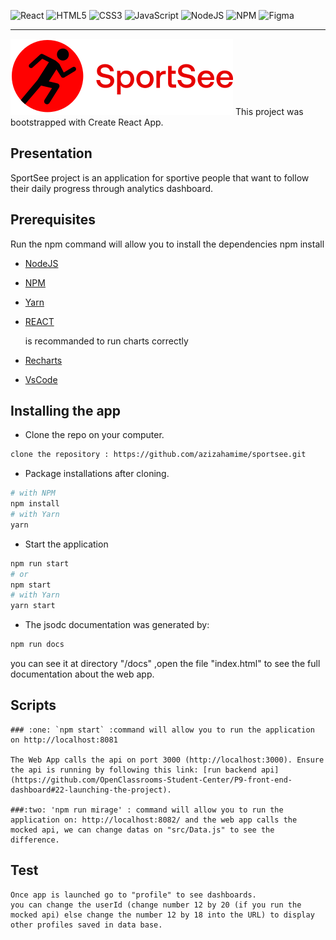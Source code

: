 
![React](https://img.shields.io/badge/react-%2320232a.svg?style=for-the-badge&logo=react&logoColor=%2361DAFB)
![HTML5](https://img.shields.io/badge/html5-%23E34F26.svg?style=for-the-badge&logo=html5&logoColor=white)
![CSS3](https://img.shields.io/badge/css3-%231572B6.svg?style=for-the-badge&logo=css3&logoColor=white)
![JavaScript](https://img.shields.io/badge/javascript-%23323330.svg?style=for-the-badge&logo=javascript&logoColor=%23F7DF1E)
![NodeJS](https://img.shields.io/badge/node.js-6DA55F?style=for-the-badge&logo=node.js&logoColor=white)
![NPM](https://img.shields.io/badge/NPM-%23000000.svg?style=for-the-badge&logo=npm&logoColor=white)
![Figma](https://img.shields.io/badge/figma-%23F24E1E.svg?style=for-the-badge&logo=figma&logoColor=white)

---

![logo](src/assets/logo.svg)
This project was bootstrapped with Create React App.

## Presentation

SportSee project is an application for sportive people that want to follow their daily progress through analytics dashboard.

## Prerequisites

Run the npm command will allow you to install the dependencies
npm install

- [NodeJS](https://nodejs.org/en/)
- [NPM](https://www.npmjs.com/)
- [Yarn](https://yarnpkg.com/)
- [REACT](https://en.reactjs.org/)

  is recommanded to run charts correctly

- [Recharts](https://www.npmjs.com/package/recharts)
- [VsCode](https://code.visualstudio.com/download)

## Installing the app

- Clone the repo on your computer.
```bash
clone the repository : https://github.com/azizahamime/sportsee.git
```

- Package installations after cloning.
```bash
# with NPM
npm install
# with Yarn
yarn
```

- Start the application
```bash
npm run start
# or
npm start
# with Yarn
yarn start
```

- The jsodc documentation was generated by:
```bash
npm run docs
```
you can see it at directory "/docs" ,open the file "index.html" to see the full documentation about the web app. 

## Scripts
    ### :one: `npm start` :command will allow you to run the application on http://localhost:8081

    The Web App calls the api on port 3000 (http://localhost:3000). Ensure the api is running by following this link: [run backend api](https://github.com/OpenClassrooms-Student-Center/P9-front-end-dashboard#22-launching-the-project).

    ###:two: 'npm run mirage' : command will allow you to run the application on: http://localhost:8082/ and the web app calls the mocked api, we can change datas on "src/Data.js" to see the difference. 

## Test
    Once app is launched go to "profile" to see dashboards.
    you can change the userId (change number 12 by 20 (if you run the mocked api) else change the number 12 by 18 into the URL) to display other profiles saved in data base.

 




